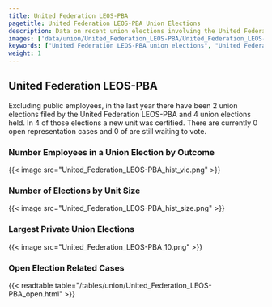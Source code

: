 ```yaml
---
title: United Federation LEOS-PBA
pagetitle: United Federation LEOS-PBA Union Elections
description: Data on recent union elections involving the United Federation LEOS-PBA.
images: ['data/union/United_Federation_LEOS-PBA/United_Federation_LEOS-PBA_hist_vic.png', 'data/union/United_Federation_LEOS-PBA/United_Federation_LEOS-PBA_hist_size.png', 'data/union/United_Federation_LEOS-PBA/United_Federation_LEOS-PBA_10.png']
keywords: ["United Federation LEOS-PBA union elections", "United Federation LEOS-PBA unions","Union elections"]
weight: 1
---
```

##  United Federation LEOS-PBA

Excluding public employees, in the last year there have been 2 union elections filed by the United Federation LEOS-PBA and 4 union elections held. In 4 of those elections a new unit was certified. There are currently 0 open representation cases and 0 of are still waiting to vote.

### Number Employees in a Union Election by Outcome
{{< image src="United_Federation_LEOS-PBA_hist_vic.png" >}}

### Number of Elections by Unit Size
{{< image src="United_Federation_LEOS-PBA_hist_size.png" >}}

### Largest Private Union Elections
{{< image src="United_Federation_LEOS-PBA_10.png" >}}

### Open Election Related Cases
{{< readtable table="/tables/union/United_Federation_LEOS-PBA_open.html" >}}

